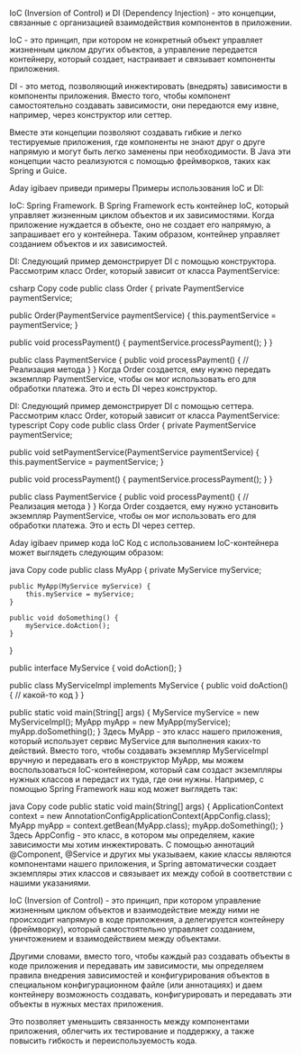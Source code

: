IoC (Inversion of Control) и DI (Dependency Injection) - это концепции, связанные с организацией взаимодействия компонентов в приложении.

IoC - это принцип, при котором не конкретный объект управляет жизненным циклом других объектов, а управление передается контейнеру, который создает, настраивает и связывает компоненты приложения.

DI - это метод, позволяющий инжектировать (внедрять) зависимости в компоненты приложения. Вместо того, чтобы компонент самостоятельно создавать зависимости, они передаются ему извне, например, через конструктор или сеттер.

Вместе эти концепции позволяют создавать гибкие и легко тестируемые приложения, где компоненты не знают друг о друге напрямую и могут быть легко заменены при необходимости. В Java эти концепции часто реализуются с помощью фреймворков, таких как Spring и Guice.




Aday igibaev
приведи примеры
Примеры использования IoC и DI:

IoC: Spring Framework. В Spring Framework есть контейнер IoC, который управляет жизненным циклом объектов и их зависимостями. Когда приложение нуждается в объекте, оно не создает его напрямую, а запрашивает его у контейнера. Таким образом, контейнер управляет созданием объектов и их зависимостей.

DI: Следующий пример демонстрирует DI с помощью конструктора. Рассмотрим класс Order, который зависит от класса PaymentService:

csharp
Copy code
public class Order {
private PaymentService paymentService;

public Order(PaymentService paymentService) {
this.paymentService = paymentService;
}

public void processPayment() {
paymentService.processPayment();
}
}

public class PaymentService {
public void processPayment() {
// Реализация метода
}
}
Когда Order создается, ему нужно передать экземпляр PaymentService, чтобы он мог использовать его для обработки платежа. Это и есть DI через конструктор.

DI: Следующий пример демонстрирует DI с помощью сеттера. Рассмотрим класс Order, который зависит от класса PaymentService:
typescript
Copy code
public class Order {
private PaymentService paymentService;

public void setPaymentService(PaymentService paymentService) {
this.paymentService = paymentService;
}

public void processPayment() {
paymentService.processPayment();
}
}

public class PaymentService {
public void processPayment() {
// Реализация метода
}
}
Когда Order создается, ему нужно установить экземпляр PaymentService, чтобы он мог использовать его для обработки платежа. Это и есть DI через сеттер.




Aday igibaev
пример кода IoC
Код с использованием IoC-контейнера может выглядеть следующим образом:

java
Copy code
public class MyApp {
private MyService myService;

    public MyApp(MyService myService) {
        this.myService = myService;
    }

    public void doSomething() {
        myService.doAction();
    }
}

public interface MyService {
void doAction();
}

public class MyServiceImpl implements MyService {
public void doAction() {
// какой-то код
}
}

public static void main(String[] args) {
MyService myService = new MyServiceImpl();
MyApp myApp = new MyApp(myService);
myApp.doSomething();
}
Здесь MyApp - это класс нашего приложения, который использует сервис MyService для выполнения каких-то действий. Вместо того, чтобы создавать экземпляр MyServiceImpl вручную и передавать его в конструктор MyApp, мы можем воспользоваться IoC-контейнером, который сам создаст экземпляры нужных классов и передаст их туда, где они нужны. Например, с помощью Spring Framework наш код может выглядеть так:

java
Copy code
public static void main(String[] args) {
ApplicationContext context = new AnnotationConfigApplicationContext(AppConfig.class);
MyApp myApp = context.getBean(MyApp.class);
myApp.doSomething();
}
Здесь AppConfig - это класс, в котором мы определяем, какие зависимости мы хотим инжектировать. С помощью аннотаций @Component, @Service и других мы указываем, какие классы являются компонентами нашего приложения, и Spring автоматически создает экземпляры этих классов и связывает их между собой в соответствии с нашими указаниями.


IoC (Inversion of Control) - это принцип, при котором управление жизненным циклом объектов и взаимодействие между ними не происходит напрямую в коде приложения, а делегируется контейнеру (фреймворку), который самостоятельно управляет созданием, уничтожением и взаимодействием между объектами.

Другими словами, вместо того, чтобы каждый раз создавать объекты в коде приложения и передавать им зависимости, мы определяем правила внедрения зависимостей и конфигурирования объектов в специальном конфигурационном файле (или аннотациях) и даем контейнеру возможность создавать, конфигурировать и передавать эти объекты в нужных местах приложения.

Это позволяет уменьшить связанность между компонентами приложения, облегчить их тестирование и поддержку, а также повысить гибкость и переиспользуемость кода.